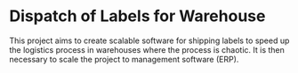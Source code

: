 # Dispatch of Labels for Warehouse
 This project aims to create scalable software for shipping labels to speed up the logistics process in warehouses where the process is chaotic. It is then necessary to scale the project to management software (ERP).
